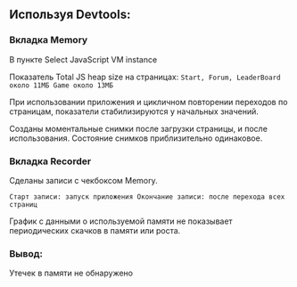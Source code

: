 ## Используя Devtools:

### Вкладка Memory 

В пункте Select JavaScript VM instance

Показатель Total JS heap size на страницах:
`Start, Forum, LeaderBoard около 11МБ
Game около 13МБ`

При использовании приложения и цикличном повторении переходов по страницам, показатели стабилизируются у начальных значений.

Созданы моментальные снимки после загрузки страницы, и после использования. Состояние снимков приблизительно одинаковое. 

### Вкладка Recorder 

Сделаны записи с чекбоксом Memory.

`Старт записи: запуск приложения
Окончание записи: после перехода всех страниц`

График с данными о используемой памяти не показывает периодических скачков в памяти или роста.

### Вывод:

Утечек в памяти не обнаружено
